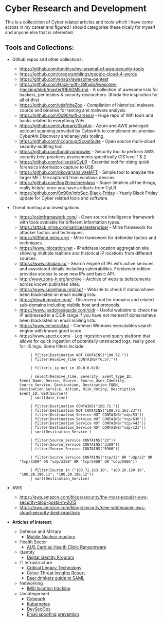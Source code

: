 # Cyber Research and Development 
This is a collecction of Cyber related articles and tools which I have come across in my career and figured I should categorise these nicely for myself and anyone else that is interested.

## Tools and Collections:

+ Github repos and other collections:
  + https://github.com/toniblyx/my-arsenal-of-aws-security-tools
  + https://github.com/gregsramblings/google-cloud-4-words
  + https://github.com/enaqx/awesome-pentest
  + https://github.com/Hack-with-Github/Awesome-Hacking/blob/master/README.md - A collection of awesome lists for hackers, pentesters & security researchers. (Kinda the inspiration for all of this)
  + https://github.com/ytisf/theZoo - Compilation of historical malware source and binaries for testing and malware analysis.
  + https://github.com/0x90/wifi-arsenal - Huge repo of Wifi tools and hacks related to everything WiFi.
  + https://github.com/cyberark/SkyArk - Azure and AWS privileged account scanning provided by CyberArk to compliment on-premise CyberArk Discovery and anaylysis tooling.
  + https://github.com/nccgroup/ScoutSuite - Open source multi-cloud security-auditing tool.
  + https://github.com/toniblyx/prowler - Security tool to perform AWS security best practices assessments specifically CIS level 1 & 2.
  + https://github.com/orlikoski/CyLR - Essential tool for doing quick forensics informaiton capture to USB 
  + https://github.com/dkovar/analyzeMFT - Simple tool to anaylse the larger MFT file captured from windows devices 
  + https://github.com/log2timeline/plaso - Super timeline all the things, really helpful once you have artifacts from CyLR.
  + https://github.com/0x90n/InfoSec-Black-Friday - Yearly Black Friday update for Cyber related tools and software.
+ Threat hunting and investigations
  + https://osintframework.com/ - Open source Intelligence framework with tools available for different information types.
  + https://attack.mitre.org/matrices/enterprise/ - Mitre framework for attacker tactics and techniques.
  + https://d3fend.mitre.org/ - Mitre framework for defender tactics and techniques.
  + https://www.iplocation.net - IP address location aggregation site showing multiple realtime and historical IP locations from different sources.
  + https://www.shodan.io/ - Search engine of IPs with active serivces and associated details including vulnerabilites. Freelancer edition provides access to scan new IPs and basic API.
  + http://www.zone-h.org/archive - Archive of website defacements across known published sites.
  + https://www.spamhaus.org/isp/ - Website to check if domainshave been blacklisted on email mailing lists.
  + https://dnsdumpster.com/ - Discovery tool for domains and related sub-domains including visibile host and protocols.
  + https://www.ipaddressguide.com/cidr - Useful webistre to check the IP addressed in a CIDR range if you have not memeriif domainshave been blacklisted on email mailing lists.
  + https://www.echotrail.io/ - Common Windows executables search engine with known good score
  + https://www.spectx.com/ - Log ingestion and query platform that allows for quick ingestion of potentially unstructed logs, really good for IIS logs. Some filters include: 
    ```
         | filter(Destination NOT CONTAINS("100.72."))
         | filter(Receive_Time CONTAINS("6:57:"))

         | filter(c_ip not in 10.0.0.0/8)

         | select(Receive_Time, Severity, Event_Type_ID, Event_Name, Device, Source, Source_User_Identity, Source_Service, Destination, Destination_FQDN, Destination_Service, Action, Risk_Rating, Description, Event_ID, GEO(Source))
         | sort(date_time)

         | filter(Destination CONTAINS("100.72."))
         | filter(Destination NOT CONTAINS("100.72.163.23"))
         | filter(Destination_Service NOT CONTAINS("udp/53"))
         | filter(Destination_Service NOT CONTAINS("tcp/636"))
         | filter(Destination_Service NOT CONTAINS("tcp/443"))
         | filter(Destination_Service NOT CONTAINS("udp/123"))
         | sort(Destination_Service )

         | filter(Source_Service CONTAINS("22"))
         | filter(Source_Service CONTAINS("3389"))
         | filter(Source_Service CONTAINS("5900"))

         | filter(Source_Service CONTAINS("tcp/22" OR "udp/22" OR "tcp/3389" OR "udp/3389" OR "tcp/5900" OR "udp/5900"))

         | filter(Source in ("100.72.163.10", "100.20.190.10", "100.20.190.11", "100.20.190.12"))
         | sort(Destination_Service)
      ```
+ AWS
    + https://aws.amazon.com/blogs/security/the-most-popular-aws-security-blog-posts-in-2015
    + https://aws.amazon.com/blogs/security/new-whitepaper-aws-cloud-security-best-practices

+ **Articles of interest:**<br/>
  + Defence and Military
    + [Mobile Nuclear reactors](https://www.armytimes.com/news/your-army/2019/03/01/the-army-wants-mobile-nuclear-reactors-for-fobs-but-some-scientists-say-thats-naive/)
  + Health Sector
    + [AUS Cardiac Health Clinic Ransomware](https://www.scmagazine.com/home/security-news/heart-attack-ransomware-encrypts-australian-cardiac-clinics-patient-files/)
  + Identity
    + [Digital Identity Program](https://www.prnewswire.com/news-releases/deloitte-shares-10-questions-every-organization-should-ask-about-their-digital-identity-program-300850652.html)
  + IT Infrastructure 
    + [Critical Legacy Technology](https://www.scmagazine.com/home/security-news/government-it-systems-and-critical-infrastructure-systems-around-the-world-are-at-risk-due-to-legacy-technology-and-its-keepers-pending-retirements/)
    + [Cyber Threat Insights Report](https://www.bdo.global/getmedia/1e2b00b7-bf9c-48bd-9738-3ddc37453867/BDO-Cyber-Threat-Insights_Report_Q4-2018_US_web.pdf.aspx?ext=.pdf)
    + [Beer drinkers guide to SAML](https://duo.com/blog/the-beer-drinkers-guide-to-saml)
  + Networking
    + [IMSI location tracking](https://thehackernews.com/2019/02/location-tracking-imsi-catchers.html)
  + Uncategorised
    + [Cyberark](https://www.cyberark.com/blog/version-10-9-extends-security-to-privileged-business-users/)
    + [Kubernetes](https://azure.microsoft.com/en-us/resources/kubernetes-learning-path/?_lrsc=c97526a0-abd4-4eca-85b3-3fb13c10177e)
    + [DevSecOps](https://blogs.sans.org/appsecstreetfighter/files/2018/10/DevSecOps_Exploring_Phase1-2.pdf)
    + [Email spoofing prevention](https://www.reddit.com/r/sysadmin/comments/aph6ee/lets_talk_about_email_spoofing_and_prevention_alt/)
